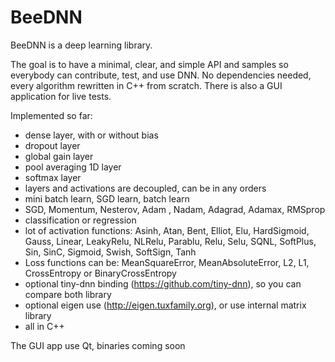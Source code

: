 # BeeDNN

BeeDNN is a deep learning library.

The goal is to have a minimal, clear, and simple API and samples so everybody can contribute, test, and use DNN.
No dependencies needed, every algorithm rewritten in C++ from scratch. There is also a GUI application for live tests.

Implemented so far:
- dense layer, with or without bias
- dropout layer
- global gain layer
- pool averaging 1D layer
- softmax layer
- layers and activations are decoupled, can be in any orders
- mini batch learn, SGD learn, batch learn
- SGD, Momentum, Nesterov, Adam , Nadam, Adagrad, Adamax, RMSprop
- classification or regression
- lot of activation functions: Asinh, Atan, Bent, Elliot, Elu, HardSigmoid, Gauss, Linear, LeakyRelu, NLRelu, Parablu, Relu, Selu, SQNL, SoftPlus, Sin, SinC, Sigmoid, Swish, SoftSign, Tanh
- Loss functions can be: MeanSquareError, MeanAbsoluteError, L2, L1, CrossEntropy or BinaryCrossEntropy
- optional tiny-dnn binding (https://github.com/tiny-dnn), so you can compare both library
- optional eigen use (http://eigen.tuxfamily.org), or use internal matrix library
- all in C++

The GUI app use Qt, binaries coming soon
